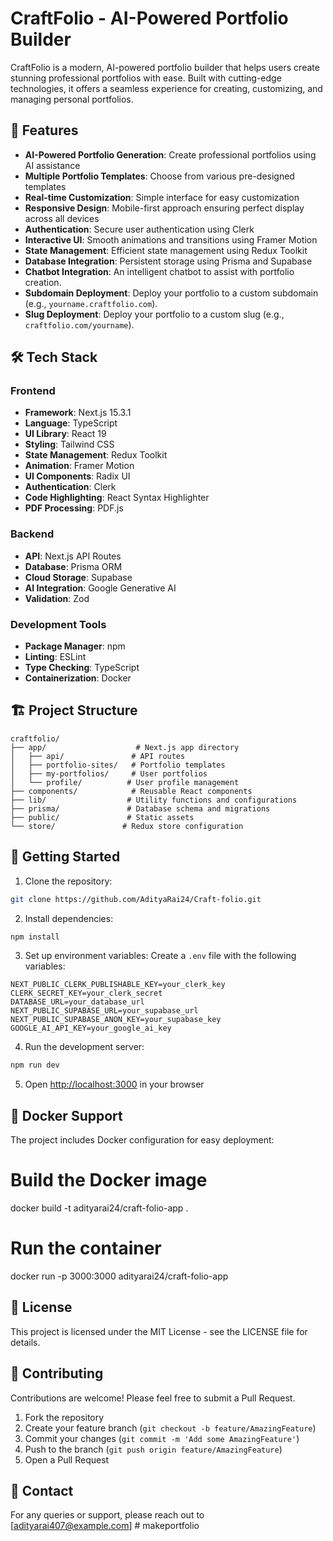 # CraftFolio - AI-Powered Portfolio Builder

CraftFolio is a modern, AI-powered portfolio builder that helps users create stunning professional portfolios with ease. Built with cutting-edge technologies, it offers a seamless experience for creating, customizing, and managing personal portfolios.

## 🚀 Features

- **AI-Powered Portfolio Generation**: Create professional portfolios using AI assistance
- **Multiple Portfolio Templates**: Choose from various pre-designed templates
- **Real-time Customization**: Simple interface for easy customization
- **Responsive Design**: Mobile-first approach ensuring perfect display across all devices
- **Authentication**: Secure user authentication using Clerk
- **Interactive UI**: Smooth animations and transitions using Framer Motion
- **State Management**: Efficient state management using Redux Toolkit
- **Database Integration**: Persistent storage using Prisma and Supabase
- **Chatbot Integration**: An intelligent chatbot to assist with portfolio creation.
- **Subdomain Deployment**: Deploy your portfolio to a custom subdomain (e.g., `yourname.craftfolio.com`).
- **Slug Deployment**: Deploy your portfolio to a custom slug (e.g., `craftfolio.com/yourname`).

## 🛠️ Tech Stack

### Frontend
- **Framework**: Next.js 15.3.1
- **Language**: TypeScript
- **UI Library**: React 19
- **Styling**: Tailwind CSS
- **State Management**: Redux Toolkit
- **Animation**: Framer Motion
- **UI Components**: Radix UI
- **Authentication**: Clerk
- **Code Highlighting**: React Syntax Highlighter
- **PDF Processing**: PDF.js

### Backend
- **API**: Next.js API Routes
- **Database**: Prisma ORM
- **Cloud Storage**: Supabase
- **AI Integration**: Google Generative AI
- **Validation**: Zod

### Development Tools
- **Package Manager**: npm
- **Linting**: ESLint
- **Type Checking**: TypeScript
- **Containerization**: Docker

## 🏗️ Project Structure

```
craftfolio/
├── app/                    # Next.js app directory
│   ├── api/               # API routes
│   ├── portfolio-sites/   # Portfolio templates
│   ├── my-portfolios/     # User portfolios
│   └── profile/          # User profile management
├── components/            # Reusable React components
├── lib/                  # Utility functions and configurations
├── prisma/               # Database schema and migrations
├── public/               # Static assets
└── store/               # Redux store configuration
```

## 🚀 Getting Started

1. Clone the repository:
```bash
git clone https://github.com/AdityaRai24/Craft-folio.git
```

2. Install dependencies:
```bash
npm install
```

3. Set up environment variables:
Create a `.env` file with the following variables:
```env
NEXT_PUBLIC_CLERK_PUBLISHABLE_KEY=your_clerk_key
CLERK_SECRET_KEY=your_clerk_secret
DATABASE_URL=your_database_url
NEXT_PUBLIC_SUPABASE_URL=your_supabase_url
NEXT_PUBLIC_SUPABASE_ANON_KEY=your_supabase_key
GOOGLE_AI_API_KEY=your_google_ai_key
```

4. Run the development server:
```bash
npm run dev
```

5. Open [http://localhost:3000](http://localhost:3000) in your browser

## 🐳 Docker Support

The project includes Docker configuration for easy deployment:

# Build the Docker image
docker build -t adityarai24/craft-folio-app .

# Run the container
docker run -p 3000:3000 adityarai24/craft-folio-app

## 📝 License

This project is licensed under the MIT License - see the LICENSE file for details.

## 🤝 Contributing

Contributions are welcome! Please feel free to submit a Pull Request.

1. Fork the repository
2. Create your feature branch (`git checkout -b feature/AmazingFeature`)
3. Commit your changes (`git commit -m 'Add some AmazingFeature'`)
4. Push to the branch (`git push origin feature/AmazingFeature`)
5. Open a Pull Request

## 📧 Contact

For any queries or support, please reach out to [adityarai407@example.com]
#   m a k e p o r t f o l i o  
 
